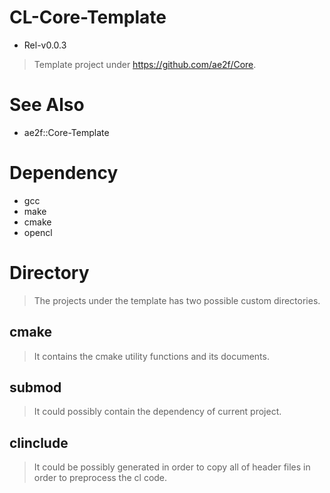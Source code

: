 # CL-Core-Template
- Rel-v0.0.3
> Template project under https://github.com/ae2f/Core.

# See Also
- ae2f::Core-Template

# Dependency
- gcc
- make
- cmake
- opencl

# Directory
> The projects under the template has two possible custom directories.

## cmake
> It contains the cmake utility functions and its documents.

## submod
> It could possibly contain the dependency of current project.

## clinclude
> It could be possibly generated in order to copy all of header files in order to preprocess the cl code.
